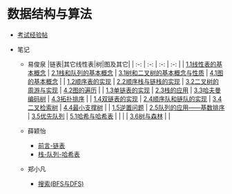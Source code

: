 # 数据结构与算法

- [考试经验帖](docs/课内笔记/大二上/数据结构与算法/考试经验帖.md)
- 笔记

  - 易俊泉
|链表|其它线性表|树|图及其它|
| :-: | :-: | :-: | :-: |
| [1.1线性表的基本概念](docs/课内笔记/大二上/数据结构与算法/笔记/易俊泉/1.1线性表的基本概念.md) | [2.1栈和队列的基本概念](docs/课内笔记/大二上/数据结构与算法/笔记/易俊泉/2.1栈和队列的基本概念.md) | [3.1树和二叉树的基本概念与性质](docs/课内笔记/大二上/数据结构与算法/笔记/易俊泉/3.1树和二叉树的基本概念与性质.md) | [4.1图的基本概念](docs/课内笔记/大二上/数据结构与算法/笔记/易俊泉/4.1图的基本概念.md) |
| [1.2顺序表的实现](docs/课内笔记/大二上/数据结构与算法/笔记/易俊泉/1.2顺序表的实现.md) | [2.2顺序栈与链栈的实现](docs/课内笔记/大二上/数据结构与算法/笔记/易俊泉/2.2顺序栈与链栈的实现.md) | [3.2二叉树的周游与实现](docs/课内笔记/大二上/数据结构与算法/笔记/易俊泉/3.2二叉树的周游与实现.md) | [4.2图的遍历](docs/课内笔记/大二上/数据结构与算法/笔记/易俊泉/4.2图的遍历.md) |
| [1.3单链表的实现](docs/课内笔记/大二上/数据结构与算法/笔记/易俊泉/1.3单链表的实现.md) | [2.3栈的应用](docs/课内笔记/大二上/数据结构与算法/笔记/易俊泉/2.3栈的应用.md) | [3.3哈夫曼编码树](docs/课内笔记/大二上/数据结构与算法/笔记/易俊泉/3.3哈夫曼编码树.md) | [4.3拓扑排序](docs/课内笔记/大二上/数据结构与算法/笔记/易俊泉/4.3拓扑排序.md) |
| [1.4双链表的实现](docs/课内笔记/大二上/数据结构与算法/笔记/易俊泉/1.4双链表的实现.md) | [2.4顺序队和链队的实现](docs/课内笔记/大二上/数据结构与算法/笔记/易俊泉/2.4顺序队和链队的实现.md) | [3.4二叉检索树](docs/课内笔记/大二上/数据结构与算法/笔记/易俊泉/3.4二叉检索树.md) | [4.4最小支撑树](docs/课内笔记/大二上/数据结构与算法/笔记/易俊泉/4.4最小支撑树.md) |
| [1.5逆置问题](docs/课内笔记/大二上/数据结构与算法/笔记/易俊泉/1.5逆置问题.md) | [2.5队列的应用——基数排序](docs/课内笔记/大二上/数据结构与算法/笔记/易俊泉/2.5队列的应用——基数排序.md) | [3.5优先队列](docs/课内笔记/大二上/数据结构与算法/笔记/易俊泉/3.5优先队列.md) | [5.1哈希与哈希表](docs/课内笔记/大二上/数据结构与算法/笔记/易俊泉/5.1哈希与哈希表.md) |
| | | [3.6树与森林](docs/课内笔记/大二上/数据结构与算法/笔记/易俊泉/3.6树与森林.md) | |

  - 薛颖怡
    - [前言-链表](docs/课内笔记/大二上/数据结构与算法/笔记/薛颖怡/前言-链表.md)
    - [栈-队列-哈希表](docs/课内笔记/大二上/数据结构与算法/笔记/薛颖怡/栈-队列-哈希表.md)

  - 郑小凡
    - [搜索(BFS与DFS)](docs/课内笔记/大二上/数据结构与算法/笔记/郑小凡/搜索(BFS与DFS).md)
